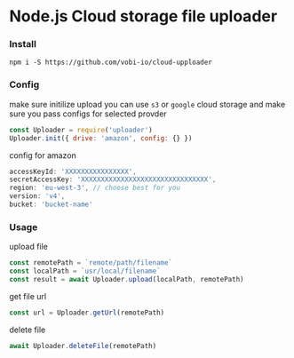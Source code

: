 # Node.js Cloud storage file uploader

### Install 

```
npm i -S https://github.com/vobi-io/cloud-upploader
```

### Config

make sure initilize upload 
you can use `s3` or `google` cloud storage and make sure you pass configs for selected provder


```js
const Uploader = require('uploader')
Uploader.init({ drive: 'amazon', config: {} })
```

config for amazon

```js
accessKeyId: 'XXXXXXXXXXXXXXXX',
secretAccessKey: 'XXXXXXXXXXXXXXXXXXXXXXXXXXXXXXXX',
region: 'eu-west-3', // choose best for you
version: 'v4',
bucket: 'bucket-name'
```

### Usage

upload file

```js
const remotePath = `remote/path/filename`
const localPath = `usr/local/filename`
const result = await Uploader.upload(localPath, remotePath)
```

get file url

```js
const url = Uploader.getUrl(remotePath)
```



delete file

```js
await Uploader.deleteFile(remotePath)
```
